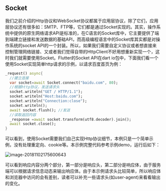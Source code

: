 ## Socket

我们之前介绍的Http协议和WebSocket协议都属于应用层协议，除了它们，应用层协议还有很多如：SMTP、FTP等，它们都是通过Socket实现的。其实，操作系统中提供的原生网络请求API是标准的，在C语言的Socket库中，它主要提供了端到端建立链接和发送数据的基础API，而高级编程语言中的Socket库其实都是对操作系统的socket API的一个封装。所以，如果我们需要自定义协议或者想直接来控制管理网络链接、又或者我们觉得自带的HttpClient不好用想重新实现一个，这时我们就需要使用Socket。Flutter的Socket API在dart io包中，下面我们看一个使用Socket实现简单http请求的示例，以请求百度首页为例：

```dart
_request() async{
  //建立连接
  var socket=await Socket.connect("baidu.com", 80);
  //根据http协议，发送请求头
  socket.writeln("GET / HTTP/1.1");
  socket.writeln("Host:baidu.com");
  socket.writeln("Connection:close");
  socket.writeln();
  await socket.flush(); //发送
  //读取返回内容
  _response =await socket.transform(utf8.decoder).join();
  await socket.close();
}
```

可以看到，使用Socket需要我们自己实现Http协议细节，本例只是一个简单示例，没有处理重定向、cookie等。本示例完整代码参考示例demo，运行后如下：

![image-20181102175600643](https://cdn.jsdelivr.net/gh/flutterchina/flutter-in-action@1.0/docs/imgs/image-20181102175600643.png)

可以看到响应内容分两个部分，第一部分是响应头，第二部分是响应体，由于服务端可以根据请求信息动态来输出响应体。由于本示例请求头比较简单，所以响应体和浏览器中访问的会有差别，读者可以补充一些请求头(如user-agent)来看看输出的变化。

